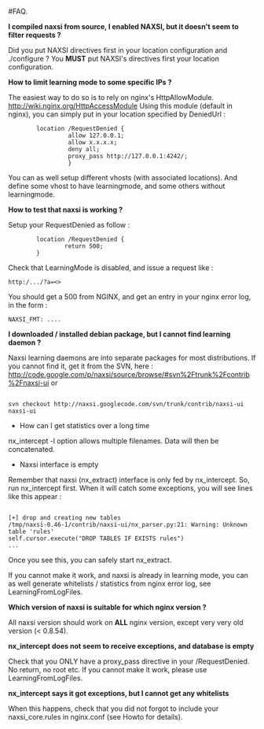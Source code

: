 #FAQ.

**I compiled naxsi from source, I enabled NAXSI, but it doesn't seem to filter requests ?**

Did you put NAXSI directives first in your location configuration and ./configure ?
You **MUST** put NAXSI's directives first your location configuration.

**How to limit learning mode to some specific IPs ?**

The easiest way to do so is to rely on nginx's HttpAllowModule.
http://wiki.nginx.org/HttpAccessModule
Using this module (default in nginx), you can simply put in your location specified by DeniedUrl :

```
        location /RequestDenied {
                 allow 127.0.0.1;
                 allow x.x.x.x;
                 deny all;
                 proxy_pass http://127.0.0.1:4242/;                                                                                                               
                 }

```

You can as well setup different vhosts (with associated locations). And define some vhost to have learningmode, and some others without learningmode.

**How to test that naxsi is working ?**

Setup your RequestDenied as follow :


```
        location /RequestDenied {
                return 500;                                                                                                           
        }
```

Check that LearningMode is disabled, and issue a request like :

```
http:/.../?a=<>
```


You should get a 500 from NGINX, and get an entry in your nginx error log, in the form :


```
NAXSI_FMT: ....
```


**I downloaded / installed debian package, but I cannot find learning daemon ?**


Naxsi learning daemons are into separate packages for most distributions. If you cannot find it, get it from the SVN, here :
http://code.google.com/p/naxsi/source/browse/#svn%2Ftrunk%2Fcontrib%2Fnaxsi-ui
or
```

svn checkout http://naxsi.googlecode.com/svn/trunk/contrib/naxsi-ui naxsi-ui
```

  * How can I get statistics over a long time 

nx\_intercept -l option allows multiple filenames.
Data will then be concatenated.


  * Naxsi interface is empty 

Remember that naxsi (nx\_extract) interface is only fed by nx\_intercept.
So, run nx\_intercept first. When it will catch some exceptions, you will see lines like this appear :
```

[+] drop and creating new tables
/tmp/naxsi-0.46-1/contrib/naxsi-ui/nx_parser.py:21: Warning: Unknown table 'rules'
self.cursor.execute("DROP TABLES IF EXISTS rules")
...
```

Once you see this, you can safely start nx\_extract.

If you cannot make it work, and naxsi is already in learning mode, you can as well generate whitelists / statistics from nginx error log, see LearningFromLogFiles.

**Which version of naxsi is suitable for which nginx version ?**

All naxsi version should work on **ALL** nginx version, except very very old version (< 0.8.54).

**nx\_intercept does not seem to receive exceptions, and database is empty**

Check that you ONLY have a proxy\_pass directive in your /RequestDenied. No return, no root etc. If you cannot make it work, please use LearningFromLogFiles.

**nx\_intercept says it got exceptions, but I cannot get any whitelists**

When this happens, check that you did not forgot to include your naxsi\_core.rules in nginx.conf (see Howto for details).